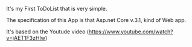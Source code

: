 It's my First ToDoList that is very simple. 

The specification of this App is that Asp.net Core v.3.1, kind of Web app. 

It's based on the Youtude video (https://www.youtube.com/watch?v=jAET1F3zHIw)

